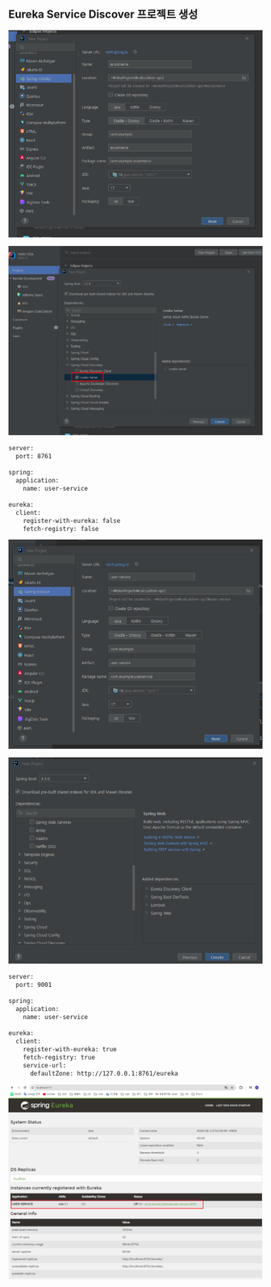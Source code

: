 ## Eureka Service Discover 프로젝트 생성

![](https://github.com/dididiri1/TIL/blob/main/SpringColud/images/01_01.png?raw=true)


![](https://github.com/dididiri1/TIL/blob/main/SpringColud/images/01_02.png?raw=true)

```
server:
  port: 8761

spring:
  application:
    name: user-service

eureka:
  client:
    register-with-eureka: false
    fetch-registry: false
```

![](https://github.com/dididiri1/TIL/blob/main/SpringColud/images/01_03.png?raw=true)


![](https://github.com/dididiri1/TIL/blob/main/SpringColud/images/01_04.png?raw=true)

```
server:
  port: 9001

spring:
  application:
    name: user-service

eureka:
  client:
    register-with-eureka: true
    fetch-registry: true
    service-url:
      defaultZone: http://127.0.0.1:8761/eureka

```

![](https://github.com/dididiri1/TIL/blob/main/SpringColud/images/01_05.png?raw=true)
